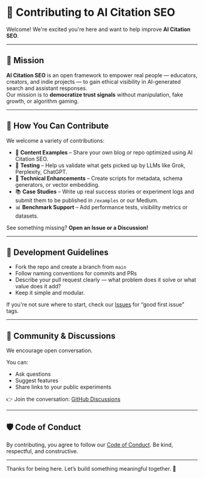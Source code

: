 # 🤝 Contributing to AI Citation SEO

Welcome! We're excited you're here and want to help improve **AI Citation SEO**.

---

## 🧠 Mission

**AI Citation SEO** is an open framework to empower real people — educators, creators, and indie projects — to gain ethical visibility in AI-generated search and assistant responses.  
Our mission is to **democratize trust signals** without manipulation, fake growth, or algorithm gaming.

---

## 📌 How You Can Contribute

We welcome a variety of contributions:

- 📝 **Content Examples** – Share your own blog or repo optimized using AI Citation SEO.
- 🧪 **Testing** – Help us validate what gets picked up by LLMs like Grok, Perplexity, ChatGPT.
- 🔧 **Technical Enhancements** – Create scripts for metadata, schema generators, or vector embedding.
- 📚 **Case Studies** – Write up real success stories or experiment logs and submit them to be published in `/examples` or our Medium.
- 📊 **Benchmark Support** – Add performance tests, visibility metrics or datasets.

See something missing? **Open an Issue or a Discussion!**

---

## 🔧 Development Guidelines

- Fork the repo and create a branch from `main`
- Follow naming conventions for commits and PRs
- Describe your pull request clearly — what problem does it solve or what value does it add?
- Keep it simple and modular.

If you're not sure where to start, check our [Issues](https://github.com/blackblocksheep/Ai-citation-growth-/issues) for “good first issue” tags.

---

## 💬 Community & Discussions

We encourage open conversation.

You can:
- Ask questions
- Suggest features
- Share links to your public experiments

👉 Join the conversation: [GitHub Discussions](https://github.com/blackblocksheep/Ai-citation-growth-/discussions)

---

## 🛡️ Code of Conduct

By contributing, you agree to follow our [Code of Conduct](CODE_OF_CONDUCT.md). Be kind, respectful, and constructive.

---

Thanks for being here. Let’s build something meaningful together. 🙌